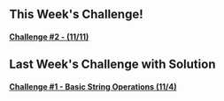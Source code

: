 ## This Week's Challenge!
#### [Challenge #2 - (11/11)](Python%20Challenge%20%232.ipynb)

## Last Week's Challenge with Solution
#### [Challenge #1 - Basic String Operations (11/4)](Python%20Challenge%20%231%20-%20Best%20Solution.ipynb)


